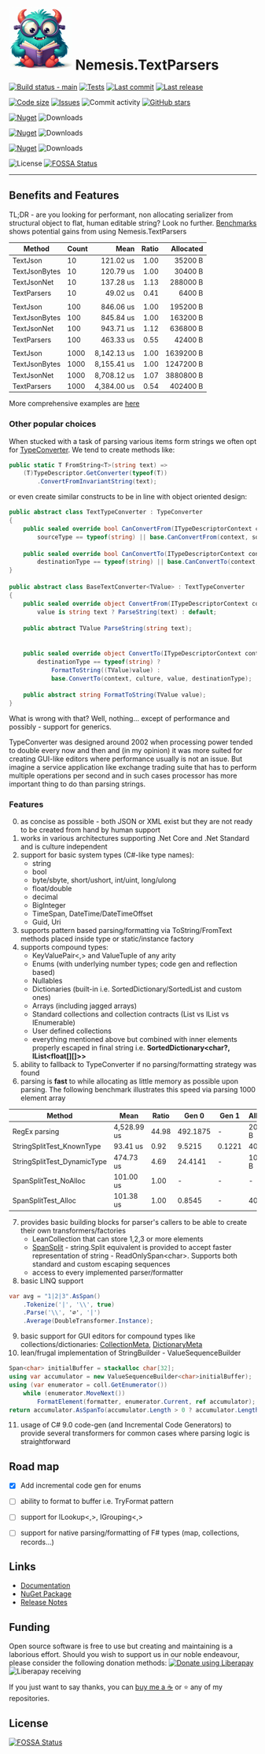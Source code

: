 # ![Logo](https://raw.githubusercontent.com/nemesissoft/Nemesis.TextParsers/main/images/icon.png) Nemesis.TextParsers

[![Build status - main](https://img.shields.io/github/actions/workflow/status/nemesissoft/Nemesis.TextParsers/ci.yml?style=flat-square&label=build&logo=github)](https://github.com/nemesissoft/Nemesis.TextParsers/actions/workflows/ci.yml)
[![Tests](https://img.shields.io/github/actions/workflow/status/nemesissoft/Nemesis.TextParsers/test-report.yml?style=flat-square&label=tests&logo=github)](https://github.com/nemesissoft/Nemesis.TextParsers/actions/workflows/test-report.yml)
[![Last commit](https://img.shields.io/github/last-commit/nemesissoft/Nemesis.TextParsers?style=flat-square)](https://github.com/nemesissoft/Nemesis.TextParsers/commits/main/)
[![Last release](https://img.shields.io/github/release-date/nemesissoft/Nemesis.TextParsers?style=flat-square)](https://github.com/nemesissoft/Nemesis.TextParsers/releases/)

[![Code size](https://img.shields.io/github/languages/code-size/nemesissoft/Nemesis.TextParsers.svg?style=flat-square)](https://github.com/nemesissoft/Nemesis.TextParsers)
[![Issues](https://img.shields.io/github/issues/nemesissoft/Nemesis.TextParsers.svg?style=flat-square)](https://github.com/nemesissoft/Nemesis.TextParsers/issues)
![Commit activity](https://img.shields.io/github/commit-activity/y/nemesissoft/Nemesis.TextParsers.svg?style=flat-square)
[![GitHub stars](https://img.shields.io/github/stars/nemesissoft/Nemesis.TextParsers?style=flat-square)](https://github.com/nemesissoft/Nemesis.TextParsers/stargazers)


[![Nuget](https://img.shields.io/nuget/v/Nemesis.TextParsers.svg?style=flat-square&logo=nuget&label=Nemesis.TextParsers&color=pink)](https://www.nuget.org/packages/Nemesis.TextParsers/)
![Downloads](https://img.shields.io/nuget/dt/Nemesis.TextParsers.svg?style=flat-square&color=pink)

[![Nuget](https://img.shields.io/nuget/v/Nemesis.TextParsers.CodeGen.svg?style=flat-square&logo=nuget&label=Nemesis.TextParsers.CodeGen&color=purple)](https://www.nuget.org/packages/Nemesis.TextParsers.CodeGen/)
![Downloads](https://img.shields.io/nuget/dt/Nemesis.TextParsers.CodeGen.svg?style=flat-square&color=purple)

[![Nuget](https://img.shields.io/nuget/v/Nemesis.TextParsers.DependencyInjection.svg?style=flat-square&logo=nuget&label=Nemesis.TextParsers.DependencyInjection&color=magenta)](https://www.nuget.org/packages/Nemesis.TextParsers.DependencyInjection/)
![Downloads](https://img.shields.io/nuget/dt/Nemesis.TextParsers.DependencyInjection.svg?style=flat-square&color=magenta)

![License](https://img.shields.io/github/license/nemesissoft/Nemesis.TextParsers)
[![FOSSA Status](https://app.fossa.com/api/projects/git%2Bgithub.com%2Fnemesissoft%2FNemesis.TextParsers.svg?type=shield)](https://app.fossa.com/projects/git%2Bgithub.com%2Fnemesissoft%2FNemesis.TextParsers?ref=badge_shield)

***

## Benefits and Features
TL;DR - are you looking for performant, non allocating serializer from structural object to flat, human editable string? Look no further. 
[Benchmarks](https://github.com/nemesissoft/Nemesis.TextParsers/blob/04605830652bc9ebd76594516932765bcfc4fb6c/Benchmarks/ParserBench.cs) shows potential gains from using Nemesis.TextParsers


|        Method | Count |        Mean | Ratio | Allocated |
|-------------- |------ |------------:|------:|----------:|
|      TextJson |    10 |   121.02 us |  1.00 |   35200 B |
| TextJsonBytes |    10 |   120.79 us |  1.00 |   30400 B |
|   TextJsonNet |    10 |   137.28 us |  1.13 |  288000 B |
|   TextParsers |    10 |    49.02 us |  0.41 |    6400 B |
|               |       |             |       |           |
|      TextJson |   100 |   846.06 us |  1.00 |  195200 B |
| TextJsonBytes |   100 |   845.84 us |  1.00 |  163200 B |
|   TextJsonNet |   100 |   943.71 us |  1.12 |  636800 B |
|   TextParsers |   100 |   463.33 us |  0.55 |   42400 B |
|               |       |             |       |           |
|      TextJson |  1000 | 8,142.13 us |  1.00 | 1639200 B |
| TextJsonBytes |  1000 | 8,155.41 us |  1.00 | 1247200 B |
|   TextJsonNet |  1000 | 8,708.12 us |  1.07 | 3880800 B |
|   TextParsers |  1000 | 4,384.00 us |  0.54 |  402400 B |

More comprehensive examples are [here](https://github.com/nemesissoft/Nemesis.TextParsers/blob/main/Specification.md)

### Other popular choices

When stucked with a task of parsing various items form strings we often opt for [TypeConverter](https://docs.microsoft.com/en-us/dotnet/api/system.componentmodel.typeconverter).
We tend to create methods like:
```csharp
public static T FromString<T>(string text) =>
    (T)TypeDescriptor.GetConverter(typeof(T))
        .ConvertFromInvariantString(text);
```

or even create similar constructs to be in line with object oriented design:

```csharp
public abstract class TextTypeConverter : TypeConverter
{
    public sealed override bool CanConvertFrom(ITypeDescriptorContext context, Type sourceType) =>
        sourceType == typeof(string) || base.CanConvertFrom(context, sourceType);

    public sealed override bool CanConvertTo(ITypeDescriptorContext context, Type destinationType) =>
        destinationType == typeof(string) || base.CanConvertTo(context, destinationType);
}

public abstract class BaseTextConverter<TValue> : TextTypeConverter
{
    public sealed override object ConvertFrom(ITypeDescriptorContext context, CultureInfo culture, object value) =>
        value is string text ? ParseString(text) : default;

    public abstract TValue ParseString(string text);
    

    public sealed override object ConvertTo(ITypeDescriptorContext context, CultureInfo culture, object value, Type destinationType) =>
        destinationType == typeof(string) ?
            FormatToString((TValue)value) :
            base.ConvertTo(context, culture, value, destinationType);

    public abstract string FormatToString(TValue value);
}
```

What is wrong with that? Well, nothing... except of performance and possibly - support for generics. 

TypeConverter was designed around 2002 when processing power tended to double every now and then and (in my opinion) it was more suited for creating GUI-like editors where performance usually is not an issue. 
But imagine a service application like exchange trading suite that has to perform multiple operations per second and in such cases processor has more important thing to do than parsing strings. 

### Features
0. as concise as possible - both JSON or XML exist but they are not ready to be created from hand by human support
1. works in various architectures supporting .Net Core and .Net Standard and is culture independent 
2. support for basic system types (C#-like type names):
   * string
   * bool
   * byte/sbyte, short/ushort, int/uint, long/ulong
   * float/double
   * decimal
   * BigInteger
   * TimeSpan, DateTime/DateTimeOffset
   * Guid, Uri
3. supports pattern based parsing/formatting via ToString/FromText methods placed inside type or static/instance factory 
4. supports compound types:
   * KeyValuePair<,> and ValueTuple of any arity 
   * Enums (with underlying number types; code gen and reflection based)
   * Nullables
   * Dictionaries (built-in i.e. SortedDictionary/SortedList and custom ones)
   * Arrays (including jagged arrays)
   * Standard collections and collection contracts (List vs IList vs IEnumerable) 
   * User defined collections 
   * everything mentioned above but combined with inner elements properly escaped in final string i.e. **SortedDictionary&lt;char?, IList&lt;float[][]&gt;&gt;**
5. ability to fallback to TypeConverter if no parsing/formatting strategy was found 
6. parsing is **fast** to while allocating as little memory as possible upon parsing. The following benchmark illustrates this speed via parsing 1000 element array 

|                     Method |        Mean | Ratio |    Gen 0 |  Gen 1 | Allocated | Remarks |
|--------------------------- |-------------|-------|----------|--------|-----------|-----------|
|              RegEx parsing | 4,528.99 us | 44.98 | 492.1875 |      - | 2089896 B | Regular expression with escaping support |
|  StringSplitTest_KnownType |    93.41 us |  0.92 |   9.5215 | 0.1221 |   40032 B | string.Split(..).Select(text=>int.Parse(text)) |
|StringSplitTest_DynamicType |   474.73 us |  4.69 |  24.4141 |      - |  104032 B | string.Split + TypeDescriptor.GetConverter |
|      SpanSplitTest_NoAlloc |   101.00 us |  1.00 |        - |      - |         - | "1\|2\|3".AsSpan().Tokenize() |
|        SpanSplitTest_Alloc |   101.38 us |  1.00 |   0.8545 |      - |    4024 B | "1\|2\|3".AsSpan().Tokenize();   var array = new int[1000];|

7. provides basic building blocks for parser's callers to be able to create their own transformers/factories 
    * LeanCollection that can store 1,2,3 or more elements 
    * [SpanSplit](https://github.com/nemesissoft/Nemesis.TextParsers/blob/04605830652bc9ebd76594516932765bcfc4fb6c/Nemesis.TextParsers/SpanSplit.cs) - string.Split equivalent is provided to accept faster representation of string - ReadOnlySpan&lt;char&gt;. Supports both standard and custom escaping sequences
    * access to every implemented parser/formatter
8. basic LINQ support 
```csharp
var avg = "1|2|3".AsSpan()
    .Tokenize('|', '\\', true)
    .Parse('\\', '∅', '|')
    .Average(DoubleTransformer.Instance);
```
9. basic support for GUI editors for compound types like collections/dictionaries: [CollectionMeta](https://github.com/nemesissoft/Nemesis.TextParsers/blob/04605830652bc9ebd76594516932765bcfc4fb6c/Nemesis.TextParsers/Utils/CollectionMeta.cs), [DictionaryMeta](https://github.com/nemesissoft/Nemesis.TextParsers/blob/04605830652bc9ebd76594516932765bcfc4fb6c/Nemesis.TextParsers/Utils/DictionaryMeta.cs)
10. lean/frugal implementation of StringBuilder - ValueSequenceBuilder
```csharp
Span<char> initialBuffer = stackalloc char[32];
using var accumulator = new ValueSequenceBuilder<char>initialBuffer);
using (var enumerator = coll.GetEnumerator())
    while (enumerator.MoveNext())
        FormatElement(formatter, enumerator.Current, ref accumulator);
return accumulator.AsSpanTo(accumulator.Length > 0 ? accumulator.Length - 1 : 0).ToString();
```
11. usage of C# 9.0 code-gen (and Incremental Code Generators) to provide several transformers for common cases where parsing logic is straightforward


## Road map
- [x] Add incremental code gen for enums
- [ ] ability to format to buffer i.e. TryFormat pattern
- [ ] support for ILookup<,>, IGrouping<,>
- [ ] support for native parsing/formatting of F# types (map, collections, records...)


## Links
- [Documentation](https://github.com/nemesissoft/Nemesis.TextParsers/blob/main/Specification.md)
- [NuGet Package](https://www.nuget.org/packages/Nemesis.TextParsers/)
- [Release Notes](https://github.com/nemesissoft/Nemesis.TextParsers/releases)

## Funding
Open source software is free to use but creating and maintaining is a laborious effort. Should you wish to support us in our noble endeavour, please consider the following donation methods:
[![Donate using Liberapay](https://raw.githubusercontent.com/nemesissoft/Nemesis.TextParsers/main/images/donate.svg)](https://liberapay.com/Michal.Brylka/donate) ![Liberapay receiving](https://img.shields.io/liberapay/receives/Michal.Brylka?color=blue&style=flat-square)

If you just want to say thanks, you can [buy me a ☕](https://www.buymeacoffee.com/michalbryla) or ⭐ any of my repositories. 

## License
[![FOSSA Status](https://app.fossa.com/api/projects/git%2Bgithub.com%2Fnemesissoft%2FNemesis.TextParsers.svg?type=large)](https://app.fossa.com/projects/git%2Bgithub.com%2Fnemesissoft%2FNemesis.TextParsers?ref=badge_large)
